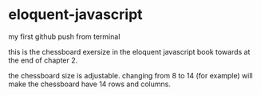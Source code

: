 # eloquent-javascript
my first github push from terminal

this is the chessboard exersize in the eloquent javascript book towards at the end of chapter 2.

the chessboard size is adjustable. changing from 8 to 14 (for example) will make the chessboard have 14 rows and columns.
